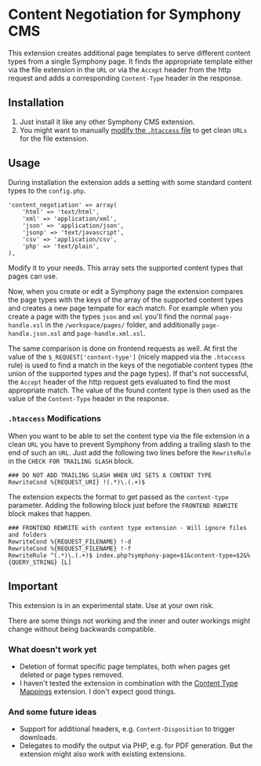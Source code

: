 # Content Negotiation for Symphony CMS

This extension creates additional page templates to serve different content types from a single Symphony page. It finds the appropriate template either via the file extension in the `URL` or via the `Accept` header from the http request and adds a corresponding `Content-Type` header in the response.

## Installation

1. Just install it like any other Symphony CMS extension.
2. You might want to manually [modify the `.htaccess` file](#htaccess-modifications) to get clean `URLs` for the file extension.

## Usage

During installation the extension adds a setting with some standard content types to the `config.php`.

	'content_negotiation' => array(
		'html' => 'text/html',
		'xml' => 'application/xml',
		'json' => 'application/json',
		'jsonp' => 'text/javascript',
		'csv' => 'application/csv',
		'php' => 'text/plain',
	),

Modify it to your needs. This array sets the supported content types that pages can use.

Now, when you create or edit a Symphony page the extension compares the page types with the keys of the array of the supported content types and creates a new page tempate for each match. For example when you create a page with the types `json` and `xml` you'll find the normal `page-handle.xsl` in the `/workspace/pages/` folder, and additionally `page-handle.json.xsl` and `page-handle.xml.xsl`.

The same comparison is done on frontend requests as well. At first the value of the `$_REQUEST['content-type']` (nicely mapped via the `.htaccess` rule) is used to find a match in the keys of the negotiable content types (the union of the supported types and the page types). If that's not successful, the `Accept` header of the http request gets evaluated to find the most appropriate match. The value of the found content type is then used as the value of the `Content-Type` header in the response.

### `.htaccess` Modifications

When you want to be able to set the content type via the file extension in a clean `URL` you have to prevent Symphony from adding a trailing slash to the end of such an `URL`. Just add the following two lines before the `RewriteRule` in the `CHECK FOR TRAILING SLASH` block.

	### DO NOT ADD TRAILING SLASH WHEN URI SETS A CONTENT TYPE
	RewriteCond %{REQUEST_URI} !(.*)\.(.+)$

The extension expects the format to get passed as the `content-type` parameter. Adding the following block just before the `FRONTEND REWRITE` block makes that happen.

	### FRONTEND REWRITE with content type extension - Will ignore files and folders
	RewriteCond %{REQUEST_FILENAME} !-d
	RewriteCond %{REQUEST_FILENAME} !-f
	RewriteRule ^(.*)\.(.+)$ index.php?symphony-page=$1&content-type=$2&%{QUERY_STRING}	[L]

## Important

This extension is in an experimental state. Use at your own risk.

There are some things not working and the inner and outer workings might change without being backwards compatible.

### What doesn't work yet

- Deletion of format specific page templates, both when pages get deleted or page types removed.
- I haven't tested the extension in combination with the [Content Type Mappings](https://github.com/symphonycms/content_type_mappings) extension. I don't expect good things.

### And some future ideas

- Support for additional headers, e.g. `Content-Disposition` to trigger downloads.
- Delegates to modify the output via PHP, e.g. for PDF generation. But the extension might also work with existing extensions.

